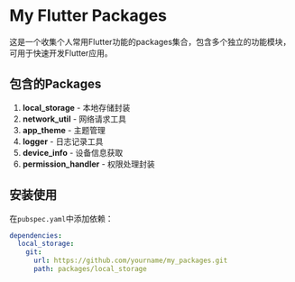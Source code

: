
# My Flutter Packages

这是一个收集个人常用Flutter功能的packages集合，包含多个独立的功能模块，可用于快速开发Flutter应用。

## 包含的Packages

1. **local_storage** - 本地存储封装
2. **network_util** - 网络请求工具
3. **app_theme** - 主题管理
4. **logger** - 日志记录工具
5. **device_info** - 设备信息获取
6. **permission_handler** - 权限处理封装


## 安装使用

在`pubspec.yaml`中添加依赖：

```yaml
dependencies:
  local_storage:
    git:
      url: https://github.com/yourname/my_packages.git
      path: packages/local_storage


